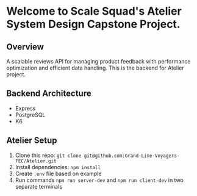 # Welcome to Scale Squad's Atelier System Design Capstone Project.

## Overview
A scalable reviews API for managing product feedback with performance optimization and efficient data handling. This is the backend for Atelier project.

## Backend Architecture
  - Express
  - PostgreSQL
  - K6

## Atelier Setup
1. Clone this repo: `git clone git@github.com:Grand-Line-Voyagers-FEC/Atelier.git`
2. Install dependencies: `npm install`
3. Create `.env` file based on example
4. Run commands `npm run server-dev` and `npm run client-dev` in two separate terminals


